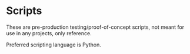 # Scripts
These are pre-production testing/proof-of-concept scripts, not meant for use in any projects, only reference.

Preferred scripting language is Python.
